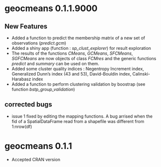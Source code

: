 # geocmeans 0.1.1.9000

## New Features

* Added a function to predict the membership matrix of a new set of observations (*predict.gcm*)
* Added a shiny app (function : *sp_clust_explorer*) for result exploration
* The results of the functions *CMeans*, *GCMeans*, *SFCMeans*, *SGFCMeans* are now objects of class *FCMres* and the generic functions *predict* and *summary* can be used on them.
* Added some cluster quality indices : Negentropy Increment index, Generalized Dunn’s index (43 and 53), David-Bouldin index, Calinski-Harabasz index
* Added a function to perform clustering validation by boostrap (see function *bstp_group_validation*)

## corrected bugs

* issue 1 fixed by editing the mapping functions. A bug arrised when the fid of a SpatialDataFrame read from a shapefile was different from 1:nrow(df)


# geocmeans 0.1.1

* Accepted CRAN version
